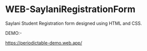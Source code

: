 # WEB-SaylaniRegistrationForm
Saylani Student Registration form designed using HTML and CSS.

DEMO:-

https://periodictable-demo.web.app/

